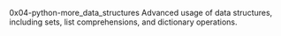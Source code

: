 0x04-python-more_data_structures
Advanced usage of data structures, including sets, list comprehensions, and dictionary operations.
